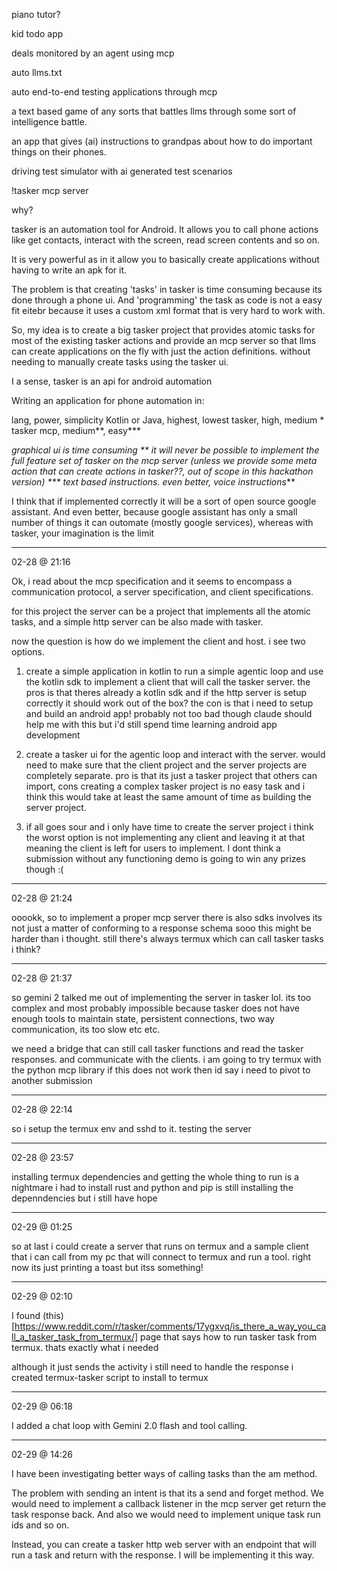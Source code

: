 piano tutor?

kid todo app

deals monitored by an agent using mcp

auto llms.txt

auto end-to-end testing applications through mcp

a text based game of any sorts that battles llms through some sort of
intelligence battle.

an app that gives (ai) instructions to grandpas about how to do important things on
their phones.

driving test simulator with ai generated test scenarios

!tasker mcp server

why?

tasker is an automation tool for Android. It allows you to call phone actions
like get contacts, interact with the screen, read screen contents and so on.

It is very powerful as in it allow you to basically create applications without
having to write an apk for it.

The problem is that creating 'tasks' in tasker is time consuming because its
done through a phone ui. And 'programming' the task as code is not a easy fit
eitebr because it uses a custom xml format that is very hard to work with.

So, my idea is to create a big tasker project that provides atomic tasks for
most of the existing tasker actions and provide an mcp server so that llms can
create applications on the fly with just the action definitions. without needing
to manually create tasks using the tasker ui.

I a sense, tasker is an api for android automation

Writing an application for phone automation in:

lang,                 power,          simplicity
Kotlin or Java,       highest,        lowest
tasker,               high,           medium *
tasker mcp,           medium**,       easy***

*graphical ui is time consuming
** it will never be possible to implement the full feature set of tasker on the mcp server (unless we provide some meta action that can create actions in tasker??, out of scope in this hackathon version)
*** text based instructions. even better, voice instructions***

I think that if implemented correctly it will be a sort of open source google
assistant. And even better, because google assistant has only a small number of
things it can outomate (mostly google services), whereas with tasker, your
imagination is the limit

---
02-28 @ 21:16

Ok, i read about the mcp specification and it seems to encompass a communication
protocol, a server specification, and client specifications.

for this project the server can be a project that implements all the atomic
tasks, and a simple http server can be also made with tasker.

now the question is how do we implement the client and host. i see two options.

1. create a simple application in kotlin to run a simple agentic loop and use
the kotlin sdk to implement a client that will call the tasker server.
the pros is that theres already a kotlin sdk and if the http server is setup
correctly it should work out of the box? the con is that i need to setup and
build an android app! probably not too bad though claude should help me with
this but i'd still spend time learning android app development

2. create a tasker ui for the agentic loop and interact with the server.
would need to make sure that the client project and the server projects are
completely separate. pro is that its just a tasker project that others can
import, cons creating a complex tasker project is no easy task and i think this
would take at least the same amount of time as building the server project.

3. if all goes sour and i only have time to create the server project i think
the worst option is not implementing any client and leaving it at that
meaning the client is left for users to implement.
I dont think a submission without any functioning demo is going to win any
prizes though :(


---
02-28 @ 21:24

ooookk, so to implement a proper mcp server there is also sdks involves its not
just a matter of conforming to a response schema sooo this might be harder than
i thought. still there's always termux which can call tasker tasks i think? 

---
02-28 @ 21:37

so gemini 2 talked me out of implementing the server in tasker lol. its too
complex and most probably impossible because tasker does not have enough tools
to maintain state, persistent connections, two way communication, its too slow
etc etc.

we need a bridge that can still call tasker functions and read the tasker responses. and
communicate with the clients. i am going to try termux with the python mcp
library if this does not work then id say i need to pivot to another submission

---
02-28 @ 22:14

so i setup the termux env and sshd to it. testing the server

---
02-28 @ 23:57

installing termux dependencies and getting the whole thing to run is a nightmare
i had to install rust and python and pip is still installing the depenndencies
but i still have hope

---
02-29 @ 01:25

so at last i could create a server that runs on termux and a sample client that
i can call from my pc that will connect to termux and run a tool. right now its
just printing a toast but itss something!

---
02-29 @ 02:10

I found (this)[https://www.reddit.com/r/tasker/comments/17ygxvq/is_there_a_way_you_call_a_tasker_task_from_termux/] page that says how to run 
tasker task from termux. thats exactly what i needed

although it just sends the activity i still need to handle the response
i created termux-tasker script to install to termux

---
02-29 @ 06:18

I added a chat loop with Gemini 2.0 flash and tool calling.

---
02-29 @ 14:26

I have been investigating better ways of calling tasks than the am method.

The problem with sending an intent is that its a send and forget method. We
would need to implement a callback listener in the mcp server get return the
task response back. And also we would need to implement unique task run ids and
so on.

Instead, you can create a tasker http web server with an endpoint that will
run  a task and return with the response. I will be implementing it this way.
